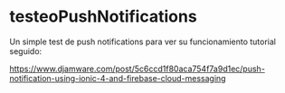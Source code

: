 # testeoPushNotifications
Un simple test de push notifications para ver su funcionamiento
tutorial seguido: 

https://www.djamware.com/post/5c6ccd1f80aca754f7a9d1ec/push-notification-using-ionic-4-and-firebase-cloud-messaging
